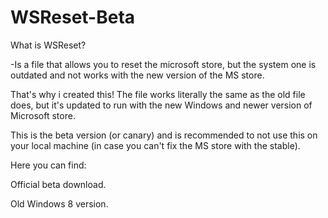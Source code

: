 # WSReset-Beta
What is WSReset?

-Is a file that allows you to reset the microsoft store, but the system one is outdated and not works with the new version of the MS store.

That's why i created this! The file works literally the same as the old file does, but it's updated to run with the new Windows and newer version of Microsoft store.

This is the beta version (or canary) and is recommended to not use this on your local machine (in case you can't fix the MS store with the stable).

Here you can find:

Official beta download.

Old Windows 8 version.
